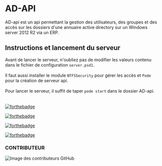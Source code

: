 # AD-API 

AD-api est un api permettant la gestion des utilisateurs, des groupes et des accès sur les dossiers d'une annuaire active directory sur un Windows server 2012 R2 via  un ERP.
</br>
## Instructions et lancement du serveur

Avant de lancer le serveur, n'oubliez pas de modifier les valeurs contenu dans le fichier de configuration `server.psd1`.</br>
</br>
Il faut aussi installer le module `NTFSSecurity` pour gérer les accès et `Pode` pour la création de serveur api.
</br>
</br>
Pour lancer le serveur, il suffit de taper `pode start` dans le dossier AD-api.
</br>
</br>
</br>
[![forthebadge](https://forthebadge.com/images/badges/built-by-developers.svg)](https://forthebadge.com)

[![forthebadge](https://forthebadge.com/images/badges/its-not-a-lie-if-you-believe-it.svg)](https://forthebadge.com)

[![forthebadge](https://forthebadge.com/images/badges/makes-people-smile.svg)](https://forthebadge.com)

[![forthebadge](https://forthebadge.com/images/badges/open-source.svg)](https://forthebadge.com)

<h3>CONTRIBUTEUR</h3>

![Image des contributeurs GitHub](https://contrib.rocks/image?repo=Landris18/AD-api)
